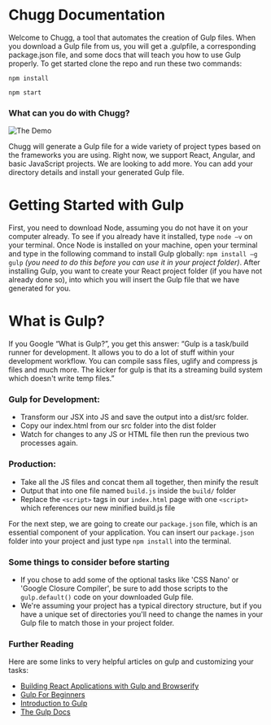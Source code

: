 # Chugg Documentation

Welcome to Chugg, a tool that automates the creation of Gulp files. When you download a Gulp file from us, you will get a .gulpfile, a corresponding package.json file, and some docs that will teach you how to use Gulp properly. To get started clone the repo and run these two commands:

`npm install`

`npm start`

### What can you do with Chugg?

![The Demo](http://g.recordit.co/gTKK7uMIld.gif)

Chugg will generate a Gulp file for a wide variety of project types based on the frameworks you are using. Right now, we support React, Angular, and basic JavaScript projects. We are looking to add more. You can add your directory details and install your generated Gulp file.

# Getting Started with Gulp

First, you need to download Node, assuming you do not have it on your computer already. To see if you already have it installed, type `node –v` on your terminal. Once Node is installed on your machine, open your terminal and type in the following command to install Gulp globally: `npm install –g gulp` *(you need to do this before you can use it in your project folder)*.
After installing Gulp, you want to create your React project folder (if you have not already done so), into which you will insert the Gulp file that we have generated for you.

# What is Gulp?

If you Google “What is Gulp?”, you get this answer: “Gulp is a task/build runner for development. It allows you to do a lot of stuff within your development workflow. You can compile sass files, uglify and compress js files and much more. The kicker for gulp is that its a streaming build system which doesn't write temp files.”

### Gulp for Development:
- Transform our JSX into JS and save the output into a dist/src folder.
- Copy our index.html from our src folder into the dist folder
- Watch for changes to any JS or HTML file then run the previous two processes again.

### Production:
- Take all the JS files and concat them all together, then minify the result
- Output that into one file named `build.js`  inside the `build/` folder
- Replace the `<script>` tags in our `index.html` page with one `<script>` which references our new minified build.js file

For the next step, we are going to create our `package.json` file, which is an essential component of your application. You can insert our `package.json` folder into your project and just type `npm install` into the terminal.

### Some things to consider before starting
- If you chose to add some of the optional tasks like 'CSS Nano' or 'Google Closure Compiler', be sure to add those scripts to the `gulp.default()` code on your downloaded Gulp file.
- We're assuming your project has a typical directory structure, but if you have a unique set of directories you'll need to change the names in your Gulp file to match those in your project folder.

### Further Reading
Here are some links to very helpful articles on gulp and customizing your tasks:
- [Building React Applications with Gulp and Browserify](http://tylermcginnis.com/reactjs-tutorial-pt-2-building-react-applications-with-gulp-and-browserify/ "Building React Applications with Gulp and Browserify, Tyler McGinnis")
- [Gulp For Beginners](https://css-tricks.com/gulp-for-beginners/ "Gulp for Beginners, CSS-Tricks")
- [Introduction to Gulp](http://www.sitepoint.com/introduction-gulp-js/ "Introduction to Gulp, SitePoint")
- [The Gulp Docs](https://github.com/gulpjs/gulp/tree/master/docs "Gulp Docs")
